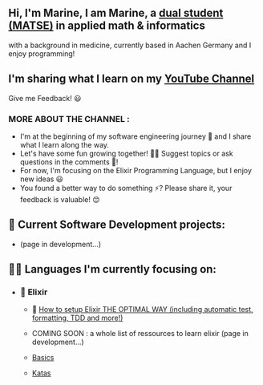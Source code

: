 ## Hi, I'm Marine, I am Marine, a [dual student (MATSE)](https://www.rwth-aachen.de/cms/root/Die-RWTH/Arbeiten-an-der-RWTH/Berufsausbildung/Ausbildungsberufe/~vsa/Math-techn-Softwareentwickler/) in applied math & informatics 
with a background in medicine, currently based in Aachen Germany and I enjoy programming!

## I'm sharing what I learn on my [YouTube Channel](https://www.youtube.com/@marineraimbault)
 Give me Feedback! 😃

### MORE ABOUT THE CHANNEL :
- I'm at the beginning of my software engineering journey 🧭 and I share what I learn along the way. 
- Let's have some fun growing together! 🌱🚀 Suggest topics or ask questions in the comments 💬! 
- For now, I'm focusing on the Elixir Programming Language, but I enjoy new ideas  😃
- You found a better way to do something ⚡? Please share it, your feedback is valuable! 😊
## 📌 Current Software Development projects: 
- (page in development...)

## 👨‍💻 Languages I'm currently focusing on:
- ### 🌱 Elixir
  - 🎥 [How to setup Elixir THE OPTIMAL WAY (including automatic test, formatting, TDD and more!)](https://www.youtube.com/watch?v=nPUbQJAPnQA)

  - COMING SOON : a whole list of ressources to learn elixir (page in development...)
  - [Basics](https://codingbat.com/java)
  - [Katas](https://kata-log.rocks/game-of-life-kata)

<!--
- **Problem Solving and Algorithms**
  - [France IOI (Competitive Programming)](http://www.france-ioi.org/user/perso.php?sLogin=marine-raimbault)

- **Python**
  - [100 Projects with the 100 Days Python Challenge](https://github.com/marine-raimbault/-Day18-Intermediate-Turtle-the-Graphical-User-Interface-GUI-)
  - [Data Analysis with Python](https://platform-ui.topcoder.com/learn/freeCodeCamp/data-analysis-with-python/data-analysis-with-python-course/introduction-to-data-analysis)

- **C++**
  - [RWTH Course: Einführung in die Programmierung in C++ (in German)](https://www.stce.rwth-aachen.de/teaching/winter-semester-2020-21/einfuhrung-in-die-programmierung-mit-c)

- **JavaScript**
  - [JavaScript Algorithms and Data Structures](https://www.freecodecamp.org/learn/javascript-algorithms-and-data-structures/)


Here are some ideas to get you started:

- 🔭 I’m currently working on ...
- 🌱 I’m currently learning ...
- 👯 I’m looking to collaborate on ...
- 🤔 I’m looking for help with ...
- 💬 Ask me about ...
- 📫 How to reach me: ...
- 😄 Pronouns: ...
- ⚡ Fun fact: ...
-->
